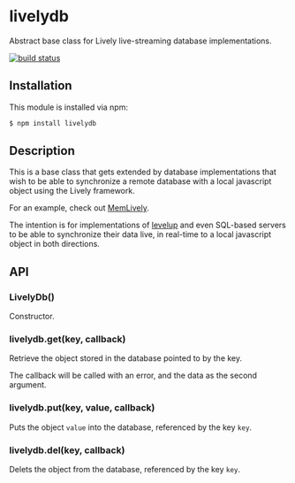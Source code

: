 # livelydb

Abstract base class for Lively live-streaming database implementations.

[![build status](https://secure.travis-ci.org/eugeneware/livelydb.png)](http://travis-ci.org/eugeneware/livelydb)

## Installation

This module is installed via npm:

``` bash
$ npm install livelydb
```

## Description

This is a base class that gets extended by database implementations that wish
to be able to synchronize a remote database with a local javascript object
using the Lively framework.

For an example, check out [MemLively](https://github.com/eugeneware/memlively).

The intention is for implementations of [levelup](https://github.com/rvagg/node-levelup)
and even SQL-based servers to be able to synchronize their data live, in
real-time to a local javascript object in both directions.

## API

### LivelyDb()

Constructor.

### livelydb.get(key, callback)

Retrieve the object stored in the database pointed to by the key.

The callback will be called with an error, and the data as the second argument.

### livelydb.put(key, value, callback)

Puts the object ```value``` into the database, referenced by the key ```key```.

### livelydb.del(key, callback)

Delets the object from the database, referenced by the key ```key```.

